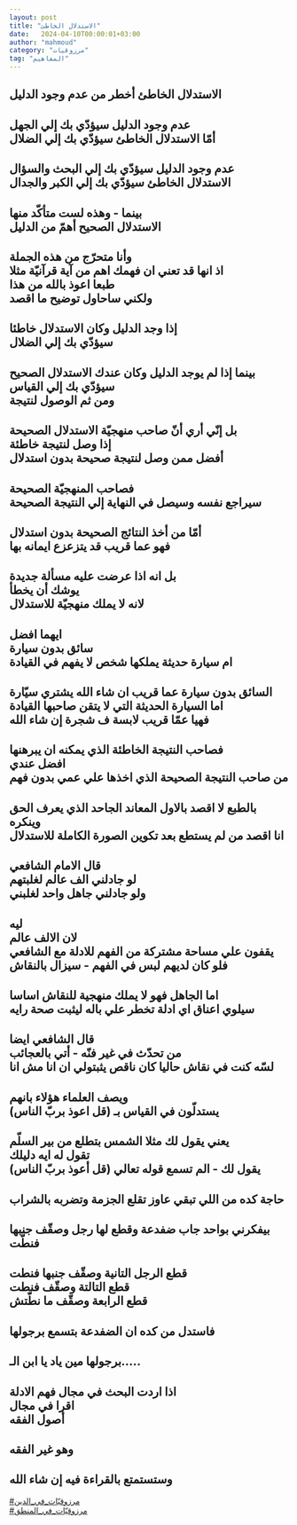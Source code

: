 ```yaml
---
layout: post
title: "الاستدلال الخاطئ"
date:   2024-04-10T00:00:01+03:00
author: "mahmoud"
category: "مرزوقيات"
tag: "المفاهيم"
---
```



الاستدلال الخاطئ أخطر من عدم وجود الدليل  
-  
عدم وجود الدليل سيؤدّي بك إلي الجهل  
أمّا الاستدلال الخاطئ سيؤدّي بك إلي الضلال  
-  
عدم وجود الدليل سيؤدّي بك إلي البحث والسؤال  
الاستدلال الخاطئ سيؤدّي بك إلي الكبر والجدال  
-  
بينما - وهذه لست متأكّد منها  
الاستدلال الصحيح أهمّ من الدليل  
-  
وأنا متحرّج من هذه الجملة  
اذ انها قد تعني ان فهمك اهم من آية قرآنيّة مثلا  
طبعا اعوذ بالله من هذا  
ولكني ساحاول توضيح ما اقصد  
-  
إذا وجد الدليل وكان الاستدلال خاطئا  
سيؤدّي بك إلي الضلال  
-  
بينما إذا لم يوجد الدليل وكان عندك الاستدلال
الصحيح  
سيؤدّي بك إلي القياس  
ومن ثم الوصول لنتيجة  
-  
بل إنّي أري أنّ صاحب منهجيّة الاستدلال الصحيحة  
إذا وصل لنتيجة خاطئة  
أفضل ممن وصل لنتيجة صحيحة بدون استدلال  
-  
فصاحب المنهجيّة الصحيحة  
سيراجع نفسه وسيصل في النهاية إلي النتيجة
الصحيحة  
-  
أمّا من أخذ النتائج الصحيحة بدون استدلال  
فهو عما قريب قد يتزعزع ايمانه بها  
-  
بل انه اذا عرضت عليه مسألة جديدة  
يوشك أن يخطأ  
لانه لا يملك منهجيّة للاستدلال  
-  
ايهما افضل  
سائق بدون سيارة  
ام سيارة حديثة يملكها شخص لا يفهم في القيادة  
-  
السائق بدون سيارة عما قريب ان شاء الله يشتري
سيّارة  
اما السيارة الحديثة التي لا يتقن صاحبها القيادة  
فهيا عمّا قريب لابسة ف شجرة إن شاء الله  
-  
فصاحب النتيجة الخاطئة الذي يمكنه ان يبرهنها  
افضل عندي  
من صاحب النتيجة الصحيحة الذي اخذها علي عمي بدون
فهم  
-  
بالطبع لا اقصد بالاول المعاند الجاحد الذي يعرف الحق
وينكره  
انا اقصد من لم يستطع بعد تكوين الصورة الكاملة
للاستدلال  
-  
قال الامام الشافعي  
لو جادلني الف عالم لغلبتهم  
ولو جادلني جاهل واحد لغلبني  
-  
ليه  
لان الالف عالم  
يقفون علي مساحة مشتركة من الفهم للادلة مع
الشافعي  
فلو كان لديهم لبس في الفهم - سيزال بالنقاش  
-  
اما الجاهل فهو لا يملك منهجية للنقاش اساسا  
سيلوي اعناق اي ادلة تخطر علي باله ليثبت صحة
رايه  
-  
قال الشافعي ايضا  
من تحدّث في غير فنّه - أتي بالعجائب  
لسّه كنت في نقاش حاليا كان ناقص يثبتولي ان انا مش
انا  
-  
ويصف العلماء هؤلاء بانهم  
يستدلّون في القياس بـ (قل اعوذ بربّ الناس)  
-  
يعني يقول لك مثلا الشمس بتطلع من بير السلّم  
تقول له ايه دليلك  
يقول لك - الم تسمع قوله تعالي (قل أعوذ بربّ
الناس)  
-  
حاجة كده من اللي تبقي عاوز تقلع الجزمة وتضربه
بالشراب  
-  
بيفكرني بواحد جاب ضفدعة وقطع لها رجل وصقّف جنبها  
فنطّت  
-  
قطع الرجل التانية وصقّف جنبها فنطت  
قطع التالتة وصقّف فنطت  
قطع الرابعة وصقّف ما نطّتش  
-  
فاستدل من كده ان الضفدعة بتسمع برجولها  
-  
برجولها مين ياد يا ابن الـ.....  
-  
اذا اردت البحث في مجال فهم الادلة  
اقرا في مجال  
أصول الفقه  
-  
وهو غير الفقه  
-  
وستستمتع بالقراءة فيه إن شاء الله  
-  
[<u>\#مرزوقيّات\_في\_الدين</u>](https://www.facebook.com/hashtag/مرزوقيّات_في_الدين?source=feed_text)  
[<u>\#مرزوقيّات\_في\_المنطق</u>](https://www.facebook.com/hashtag/مرزوقيّات_في_المنطق?source=feed_text)
